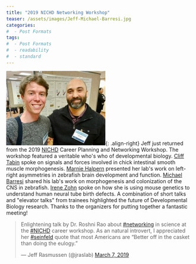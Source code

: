 ```yaml
---
title: "2019 NICHD Networking Workshop"
teaser: /assets/images/Jeff-Michael-Barresi.jpg
categories:
#  - Post Formats
tags:
#  - Post Formats
#  - readability
#  - standard
---
```

![Jeff and Michael](/assets/images/Jeff-Michael-Barresi.jpg){: .align-right}
Jeff just returned from the 2019 [NICHD](https://www.nichd.nih.gov/) Career Planning and Networking Workshop. The workshop featured a veritable who's who of developmental biology. [Cliff Tabin](https://tabin.hms.harvard.edu/) spoke on signals and forces involved in chick intestinal smooth muscle morphogenesis. [Marnie Halpern](https://emb.carnegiescience.edu/science/faculty/marnie-halpern) presented her lab's work on left-right asymmetries in zebrafish brain development and function. [Michael Barresi](https://sophia.smith.edu/blog/barresilab/) shared his lab's work on morphogenesis and colonization of the CNS in zebrafish. [Irene Zohn](https://childrensnational.org/research-and-education/center-for-neuroscience-research/research-laboratories/zohn-laboratory) spoke on how she is using mouse genetics to understand human neural tube birth defects. A combination of short talks and "elevator talks" from trainees highlighted the future of Developmental Biology research. Thanks to the organizers for putting together a fantastic meeting!  

<blockquote class="twitter-tweet" data-lang="en"><p lang="en" dir="ltr">Enlightening talk by Dr. Roshni Rao about <a href="https://twitter.com/hashtag/networking?src=hash&amp;ref_src=twsrc%5Etfw">#networking</a> in science at the <a href="https://twitter.com/hashtag/NICHD?src=hash&amp;ref_src=twsrc%5Etfw">#NICHD</a> career workshop. As an natural introvert, I appreciated her <a href="https://twitter.com/hashtag/seinfeld?src=hash&amp;ref_src=twsrc%5Etfw">#seinfeld</a> quote that most Americans are “Better off in the casket than doing the eulogy.”</p>&mdash; Jeff Rasmussen (@jraslab) <a href="https://twitter.com/jraslab/status/1103726530579103744?ref_src=twsrc%5Etfw">March 7, 2019</a></blockquote>
<script async src="https://platform.twitter.com/widgets.js" charset="utf-8"></script>


